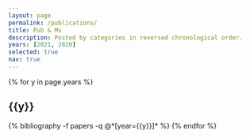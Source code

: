 ```yaml
---
layout: page
permalink: /publications/
title: Pub & Ms
description: Posted by categories in reversed chronological order.
years: [2021, 2020]
selected: true
nav: true
---
```


<div class="publications">

{% for y in page.years %}
  <h2 class="year">{{y}}</h2>
  {% bibliography -f papers -q @*[year={{y}}]* %}
{% endfor %}

</div>